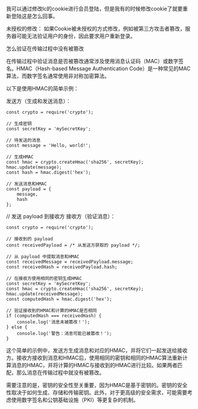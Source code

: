 我可以通过修改lc的cookie进行会员登陆，但是我有的时候修改cookie了就要重新登陆这是怎么回事。   

未授权的修改： 如果Cookie被未授权的方式修改，例如被第三方攻击者篡改，服务器可能无法验证用户的身份，因此要求用户重新登录。

怎么验证在传输过程中没有被篡改

在传输过程中验证消息是否被篡改通常涉及使用消息认证码（MAC）或数字签名。HMAC（Hash-based Message Authentication Code）是一种常见的MAC算法，而数字签名通常使用非对称加密算法。

以下是使用HMAC的简单示例：

发送方（生成和发送消息）：

```code
const crypto = require('crypto');

// 生成密钥
const secretKey = 'mySecretKey';

// 待发送的消息
const message = 'Hello, world!';

// 生成HMAC
const hmac = crypto.createHmac('sha256', secretKey);
hmac.update(message);
const hash = hmac.digest('hex');

// 发送消息和HMAC
const payload = {
    message,
    hash
};

```
// 发送 payload 到接收方
接收方（验证消息）：

```code
const crypto = require('crypto');

// 接收到的 payload
const receivedPayload = /* 从发送方获取的 payload */;

// 从 payload 中提取消息和HMAC
const receivedMessage = receivedPayload.message;
const receivedHash = receivedPayload.hash;

// 在接收方使用相同的密钥生成HMAC
const secretKey = 'mySecretKey';
const hmac = crypto.createHmac('sha256', secretKey);
hmac.update(receivedMessage);
const computedHash = hmac.digest('hex');

// 验证接收到的HMAC和计算的HMAC是否相同
if (computedHash === receivedHash) {
    console.log('消息未被篡改！');
} else {
    console.log('警告：消息可能已被篡改！');
}
```

这个简单的示例中，发送方生成消息和对应的HMAC，并将它们一起发送给接收方。接收方接收到消息和HMAC后，使用相同的密钥和相同的HMAC算法重新计算消息的HMAC，并将计算的HMAC与接收到的HMAC进行比较。如果两者匹配，那么消息在传输过程中就没有被篡改。

需要注意的是，密钥的安全性至关重要，因为HMAC是基于密钥的。密钥的安全性取决于如何生成、存储和传输密钥。此外，对于更高级的安全需求，可能需要考虑使用数字签名和公钥基础设施（PKI）等更复杂的机制。



